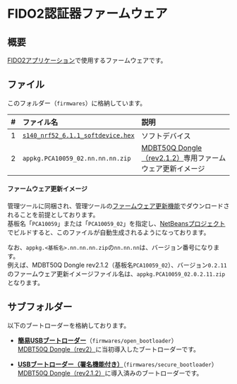 # FIDO2認証器ファームウェア

## 概要
[FIDO2アプリケーション](../README.md)で使用するファームウェアです。

## ファイル

このフォルダー（`firmwares`）に格納しています。

| # |ファイル名 |説明 |
|:-:|:-|:-|
|1|[`s140_nrf52_6.1.1_softdevice.hex`](s140_nrf52_6.1.1_softdevice.hex)|ソフトデバイス|
|2|`appkg.PCA10059_02.nn.nn.nn.zip`|[MDBT50Q Dongle（rev2.1.2）](../../FIDO2Device/MDBT50Q_Dongle/pcb_rev2_1_2/README.md)専用ファームウェア更新イメージ|

#### ファームウェア更新イメージ

管理ツールに同梱され、管理ツールの[ファームウェア更新機能](../../MaintenanceTool/macOSApp/DFUFUNC.md)でダウンロードされることを前提としております。<br>
基板名「`PCA10059`」または「`PCA10059_02`」を指定し、[NetBeansプロジェクト](../../nRF5_SDK_v15.3.0/examples/diverta)でビルドすると、このファイルが自動生成されるようになっております。

なお、`appkg.<基板名>.nn.nn.nn.zip`の`nn.nn.nn`は、バージョン番号になります。<br>
例えば、MDBT50Q Dongle rev2.1.2（基板名`PCA10059_02`）、バージョン`0.2.11`のファームウェア更新イメージファイル名は、`appkg.PCA10059_02.0.2.11.zip`となります。

## サブフォルダー

以下のブートローダーを格納しております。

- <b>[簡易USBブートローダー](open_bootloader)</b>（`firmwares/open_bootloader`）<br>
[MDBT50Q Dongle（rev2）](../../FIDO2Device/MDBT50Q_Dongle/pcb_rev2_1/README.md)に当初導入したブートローダーです。

- <b>[USBブートローダー（署名機能付き）](secure_bootloader)</b>（`firmwares/secure_bootloader`）<br>
[MDBT50Q Dongle（rev2.1.2）](../../FIDO2Device/MDBT50Q_Dongle/pcb_rev2_1_2/README.md)に導入済みのブートローダーです。
